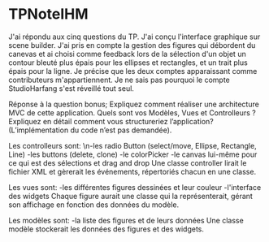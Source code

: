 # TPNoteIHM

J'ai répondu aux cinq questions du TP. J'ai conçu l'interface graphique sur scene builder. J'ai pris en compte la gestion des figures qui débordent du canevas et ai choisi comme feedback lors de la sélection d'un objet un contour bleuté plus épais pour les ellipses et rectangles, et un trait plus épais pour la ligne.
Je précise que les deux comptes apparaissant comme contributeurs m'appartiennent. Je ne sais pas pourquoi le compte StudioHarfang s'est réveillé tout seul.

Réponse à la question bonus;
Expliquez comment réaliser une architecture MVC de cette application. Quels sont vos Modèles, Vues et Controlleurs ? Expliquez en détail comment vous structureriez l’application? (L’implémentation du code n’est pas demandée).

Les controlleurs sont:
\n-les radio Button (select/move, Ellipse, Rectangle, Line)
-les buttons (delete, clone)
-le colorPicker
-le canvas lui-même pour ce qui est des sélections et drag and drop
Une classe controller lirait le fichier XML et gèrerait les événements, répertoriés chacun en une classe.

Les vues sont:
-les différentes figures dessinées et leur couleur
-l'interface des widgets
Chaque figure aurait une classe qui la représenterait, gérant son affichage en fonction des données du modèle.

Les modèles sont:
-la liste des figures et de leurs données
Une classe modèle stockerait les données des figures et des widgets.
